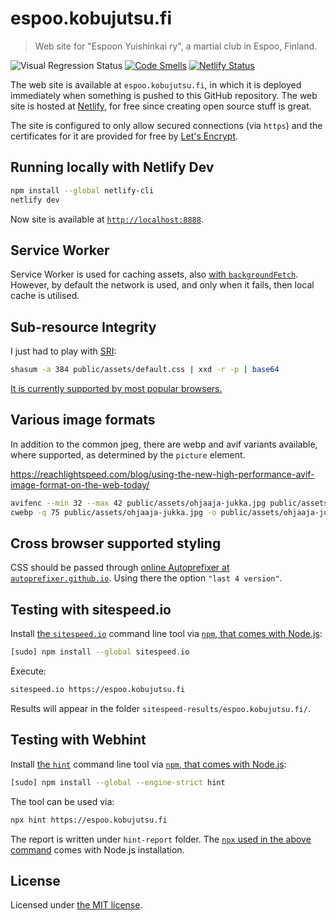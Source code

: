 # espoo.kobujutsu.fi

> Web site for "Espoon Yuishinkai ry", a martial club in Espoo, Finland.

![Visual Regression Status](https://api.ghostinspector.com/v1/suites/595b6dd7a66a5e53b4a3cd3d/status-badge)
[![Code Smells](https://sonarcloud.io/api/project_badges/measure?project=paazmaya_espoo.kobujutsu.fi&metric=code_smells)](https://sonarcloud.io/dashboard?id=paazmaya_espoo.kobujutsu.fi)
[![Netlify Status](https://api.netlify.com/api/v1/badges/b8499483-a87c-4808-a035-7e56a6f28a34/deploy-status)](https://app.netlify.com/sites/espoon-yuishinkai/deploys)

The web site is available at `espoo.kobujutsu.fi`, in which it is deployed immediately when something is pushed to this GitHub repository.
The web site is hosted at [Netlify](https://www.netlify.com/), for free since creating open source stuff is great.

The site is configured to only allow secured connections (via `https`) and
the certificates for it are provided for free by [Let's Encrypt](https://letsencrypt.org/).

## Running locally with Netlify Dev

```sh
npm install --global netlify-cli
netlify dev
```

Now site is available at [`http://localhost:8888`](http://localhost:8888).

## Service Worker

Service Worker is used for caching assets, also
[with `backgroundFetch`](https://philna.sh/blog/2017/07/04/experimenting-with-the-background-fetch-api/).
However, by default the network is used, and only when it fails, then local cache is utilised.

## Sub-resource Integrity

I just had to play with [SRI](https://developer.mozilla.org/en-US/docs/Web/Security/Subresource_Integrity):

```sh
shasum -a 384 public/assets/default.css | xxd -r -p | base64
```

[It is currently supported by most popular browsers.](https://caniuse.com/#feat=subresource-integrity)

## Various image formats

In addition to the common jpeg, there are webp and avif variants available, where
supported, as determined by the `picture` element.

https://reachlightspeed.com/blog/using-the-new-high-performance-avif-image-format-on-the-web-today/

```sh
avifenc --min 32 --max 42 public/assets/ohjaaja-jukka.jpg public/assets/ohjaaja-jukka.avif
cwebp -q 75 public/assets/ohjaaja-jukka.jpg -o public/assets/ohjaaja-jukka.webp
```

## Cross browser supported styling

CSS should be passed through [online Autoprefixer at `autoprefixer.github.io`](https://autoprefixer.github.io/).
Using there the option `"last 4 version"`.

## Testing with sitespeed.io

Install [the `sitespeed.io`](https://www.sitespeed.io/documentation/sitespeed.io/) command line tool via [`npm`, that comes with Node.js](https://nodejs.org/en/download/):

```sh
[sudo] npm install --global sitespeed.io
```

Execute:

```sh
sitespeed.io https://espoo.kobujutsu.fi
```

Results will appear in the folder `sitespeed-results/espoo.kobujutsu.fi/`.

## Testing with Webhint

Install [the `hint`](https://webhint.io) command line tool via [`npm`, that comes with Node.js](https://nodejs.org/en/download/):

```sh
[sudo] npm install --global --engine-strict hint
```

The tool can be used via:

```sh
npx hint https://espoo.kobujutsu.fi
```

The report is written under `hint-report` folder. The [`npx` used in the above command](https://medium.com/@maybekatz/introducing-npx-an-npm-package-runner-55f7d4bd282b) comes with Node.js installation.

## License

Licensed under [the MIT license](LICENSE).

